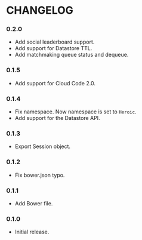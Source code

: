 CHANGELOG
=========

### 0.2.0

* Add social leaderboard support. 
* Add support for Datastore TTL. 
* Add matchmaking queue status and dequeue.

### 0.1.5

* Add support for Cloud Code 2.0.

### 0.1.4

* Fix namespace. Now namespace is set to `Heroic`.
* Add support for the Datastore API.

### 0.1.3

* Export Session object.

### 0.1.2

* Fix bower.json typo.

### 0.1.1

* Add Bower file.

### 0.1.0

* Initial release.
